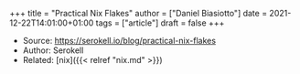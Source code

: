 +++
title = "Practical Nix Flakes"
author = ["Daniel Biasiotto"]
date = 2021-12-22T14:01:00+01:00
tags = ["article"]
draft = false
+++

-   Source: <https://serokell.io/blog/practical-nix-flakes>
-   Author: Serokell
-   Related: [nix]({{< relref "nix.md" >}})
